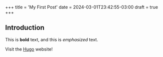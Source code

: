 +++
title = 'My First Post'
date = 2024-03-01T23:42:55-03:00
draft = true
+++

## Introduction

This is **bold** text, and this is *emphasized* text.

Visit the [Hugo](https://gohugo.io) website!
